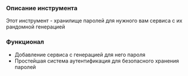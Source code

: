 <h3>Описание инструмента</h3>
<p>Этот инструмент - хранилище паролей для нужного вам сервиса с их рандомной генерацией</p>

<h3>Функционал</h3>
<ul>
<li>Добавление сервиса с генерацией для него пароля</li>
<li>Простейшая система аутентификация для безопасного хранения паролей</li>
</ul>
